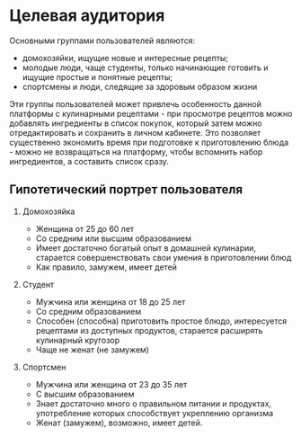 # Целевая аудитория

Основными группами пользователей являются:

- домохозяйки, ищущие новые и интересные рецепты;
- молодые люди, чаще студенты, только начинающие готовить и ищущие простые и понятные рецепты;
- спортсмены и люди, следящие за здоровым образом жизни

Эти группы пользователей может привлечь особенность данной платформы с кулинарными рецептами - при просмотре рецептов
можно добавлять ингредиенты в список покупок, который затем можно отредактировать и сохранить в личном кабинете.
Это позволяет существенно экономить время при подготовке к приготовлению блюда - можно не возвращаться на платформу,
чтобы вспомнить набор ингредиентов, а составить список сразу.

## Гипотетический портрет пользователя

1. Домохозяйка
    - Женщина от 25 до 60 лет
    - Со средним или высшим образованием
    - Имеет достаточно богатый опыт в домашней кулинарии, старается совершенствовать свои умения в приготовлении блюд
    - Как правило, замужем, имеет детей

2. Студент
    - Мужчина или женщина от 18 до 25 лет
    - Со средним образованием
    - Способен (способна) приготовить простое блюдо, интересуется рецептами из доступных продуктов, старается расширять
      кулинарный кругозор
    - Чаще не женат (не замужем)

3. Спортсмен
    - Мужчина или женщина от 23 до 35 лет
    - С высшим образованием
    - Знает достаточно много о правильном питании и продуктах, употребление которых способствует укреплению организма
    - Женат (замужем), возможно, имеет детей.